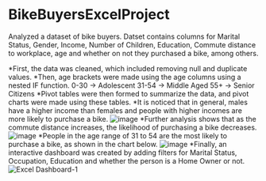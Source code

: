 # BikeBuyersExcelProject

Analyzed a dataset of bike buyers. Datset contains columns for Marital Status, Gender, Income, Number of Children, Education, Commute distance to workplace, age and whether on not they purchased a bike, among others.

*First, the data was cleaned, which included removing null and duplicate values.
*Then, age brackets were made using the age columns using a nested IF function.
    0-30 -> Adolescent
    31-54 -> Middle Aged
    55+ -> Senior Citizens
*Pivot tables were then formed to summarize the data, and pivot charts were made using these tables.
*It is noticed that in general, males have a higher income than females and people with higher incomes are more likely to purchase a bike.
      ![image](https://user-images.githubusercontent.com/82213456/222246801-ec5e65d8-d948-447f-a6b3-aa6ee3261228.png)
*Further analysis shows that as the commute distance increases, the likelihood of purchasing a bike decreases. 
      ![image](https://user-images.githubusercontent.com/82213456/222247201-22604083-13a0-41f0-b75f-df929ac83c63.png)
*People in the age range of 31 to 54 are the most likely to purchase a bike, as shown in the chart below.
      ![image](https://user-images.githubusercontent.com/82213456/222247385-73f53493-818d-4107-bab5-8cd8e630ac07.png)
*Finally, an interactive dashboard was created by adding filters for Marital Status, Occupation, Education and whether the person is a Home Owner or not.
      ![Excel Dashboard-1](https://user-images.githubusercontent.com/82213456/222249602-8b0ed133-dd05-4c6d-8f21-5fbc607afc1a.jpg)

